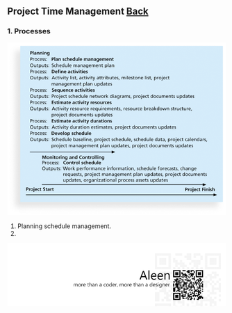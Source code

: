 ## Project Time Management	[Back](./../projectManagement.md)

### 1. Processes

<img src="./processes.png">

1. Planning schedule management.
2. 

<a href="http://aleen42.github.io/" target="_blank" ><img src="./../../pic/tail.gif"></a>
